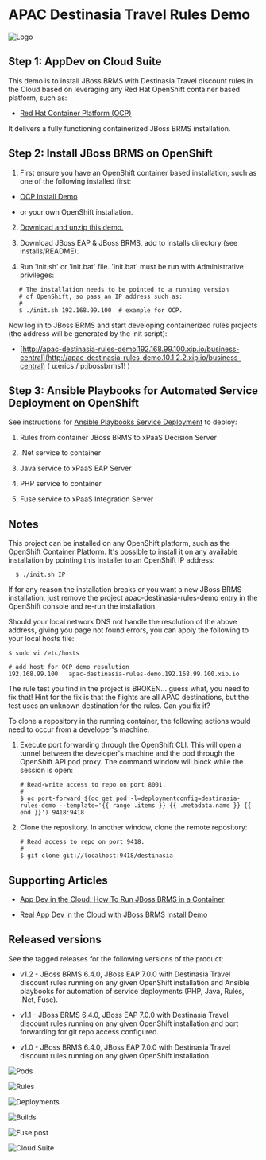 APAC Destinasia Travel Rules Demo
=================================
![Logo](https://github.com/redhatdemocentral/apac-destinasia-rules-demo/blob/master/docs/demo-images/destinasia-logo.png)

Step 1: AppDev on Cloud Suite
-----------------------------
This demo is to install JBoss BRMS with Destinasia Travel discount rules in the Cloud based on leveraging any Red Hat OpenShift container based platform, such as:

 - [Red Hat Container Platform (OCP)](https://github.com/redhatdemocentral/ocp-install-demo)
  
It delivers a fully functioning containerized JBoss BRMS installation.


Step 2: Install JBoss BRMS on OpenShift
---------------------------------------
1. First ensure you have an OpenShift container based installation, such as one of the following installed first:

  - [OCP Install Demo](https://github.com/redhatdemocentral/ocp-install-demo)

  - or your own OpenShift installation.

2. [Download and unzip this demo.](https://github.com/redhatdemocentral/apac-destinasia-rules-demo/archive/master.zip)

3. Download JBoss EAP & JBoss BRMS, add to installs directory (see installs/README).

4. Run 'init.sh' or 'init.bat' file. 'init.bat' must be run with Administrative privileges:
```
   # The installation needs to be pointed to a running version
   # of OpenShift, so pass an IP address such as:
   #
   $ ./init.sh 192.168.99.100  # example for OCP.
```

Now log in to JBoss BRMS and start developing containerized rules projects (the address will be generated by the init script):

  - [http://apac-destinasia-rules-demo.192.168.99.100.xip.io/business-central](http://apac-destinasia-rules-demo.10.1.2.2.xip.io/business-central) ( u:erics / p:jbossbrms1! )


Step 3: Ansible Playbooks for Automated Service Deployment on OpenShift
-----------------------------------------------------------------------
See instructions for [Ansible Playbooks Service Deployment](https://github.com/redhatdemocentral/apac-destinasia-rules-demo/blob/master/support/playbooks/deploy-ocp-services/README.md) to deploy:

1. Rules from container JBoss BRMS to xPaaS Decision Server

2. .Net service to container

3. Java service to xPaaS EAP Server

4. PHP service to container

5. Fuse service to xPaaS Integration Server


Notes
-----
This project can be installed on any OpenShift platform, such as the OpenShift Container Platform. It's possible to install it on any available installation by pointing this installer to an OpenShift IP address:
```
  $ ./init.sh IP
```

If for any reason the installation breaks or you want a new JBoss BRMS installation, just remove the project apac-destinasia-rules-demo entry in the OpenShift console and re-run the installation.

Should your local network DNS not handle the resolution of the above address, giving you page not found errors, you can apply the following to your local hosts file:

```
$ sudo vi /etc/hosts

# add host for OCP demo resulution
192.168.99.100   apac-destinasia-rules-demo.192.168.99.100.xip.io 
```

The rule test you find in the project is BROKEN... guess what, you need to fix that! Hint for the fix is that the flights are all
APAC destinations, but the test uses an unknown destination for the rules. Can you fix it?

To clone a repository in the running container, the following actions would need to occur from a developer's machine.

1. Execute port forwarding through the OpenShift CLI. This will open a tunnel between the developer's machine and the pod through the OpenShift API pod proxy. The command window will block while the session is open:

   ```
   # Read-write access to repo on port 8001.
   #
   $ oc port-forward $(oc get pod -l=deploymentconfig=destinasia-rules-demo --template='{{ range .items }} {{ .metadata.name }} {{ end }}') 9418:9418
   ```

2. Clone the repository. In another window, clone the remote repository:

   ```
   # Read access to repo on port 9418.
   #
   $ git clone git://localhost:9418/destinasia 
   ```


Supporting Articles
-------------------
- [App Dev in the Cloud: How To Run JBoss BRMS in a Container](http://www.schabell.org/2016/12/appdev-cloud-howto-run-jboss-brms-in-container.html)

- [Real App Dev in the Cloud with JBoss BRMS Install Demo](http://www.schabell.org/2016/03/real-appdev-in-cloud-jboss-brms-install-demo.html)


Released versions
-----------------
See the tagged releases for the following versions of the product:

- v1.2 - JBoss BRMS 6.4.0, JBoss EAP 7.0.0 with Destinasia Travel discount rules running on any given OpenShift installation and Ansible playbooks for automation of service deployments (PHP, Java, Rules, .Net, Fuse).

- v1.1 - JBoss BRMS 6.4.0, JBoss EAP 7.0.0 with Destinasia Travel discount rules running on any given OpenShift installation and port forwarding for git repo access configured.

- v1.0 - JBoss BRMS 6.4.0, JBoss EAP 7.0.0 with Destinasia Travel discount rules running on any given OpenShift installation.


![Pods](https://github.com/redhatdemocentral/apac-destinasia-rules-demo/blob/master/docs/demo-images/destinasia-brms-pods.png)

![Rules](https://github.com/redhatdemocentral/apac-destinasia-rules-demo/blob/master/docs/demo-images/destinasia-travel-discount-rules.png)

![Deployments](https://github.com/redhatdemocentral/apac-destinasia-rules-demo/blob/master/docs/demo-images/destinasia-services-deployments.png)

![Builds](https://github.com/redhatdemocentral/apac-destinasia-rules-demo/blob/master/docs/demo-images/destinasia-services-builds.png)

![Fuse post](https://github.com/redhatdemocentral/apac-destinasia-rules-demo/blob/master/docs/demo-images/destinasia-fuse-post.png)

![Cloud Suite](https://github.com/redhatdemocentral/apac-destinasia-rules-demo/blob/master/docs/demo-images/rhcs-arch.png)
